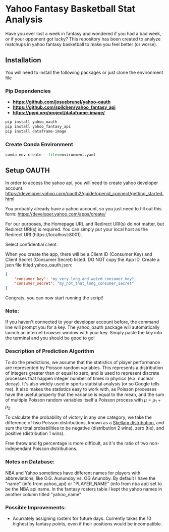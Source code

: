 # Yahoo Fantasy Basketball Stat Analysis

Have you ever lost a week in fantasy and wondered if you had a bad week, or if your opponent got lucky? This repository has been created to analyze matchups in yahoo fantasy basketball to make you feel better (or worse).

## Installation

You will need to install the following packages or just clone the environment file

### Pip Dependencies

* __https://github.com/josuebrunel/yahoo-oauth__
* __https://github.com/spilchen/yahoo_fantasy_api__
* __https://pypi.org/project/dataframe-image/__

```python
pip install yahoo_oauth
pip install yahoo_fantasy_api
pip install dataframe-image
```

### Create Conda Environment 

```python
conda env create --file=environment.yaml
```

## Setup OAUTH

In order to access the yahoo api, you will need to create yahoo developer account.
https://developer.yahoo.com/oauth2/guide/openid_connect/getting_started.html

You probably already have a yahoo account, so you just need to fill out this form:
https://developer.yahoo.com/apps/create/

For our purposes, the Homepage URL and Redirect URI(s) do not matter, but Redirect URI(s) is required. You can simply put your local host as the Redirect URI (https://localhost:8001).

Select confidential client.

When you create the app, there will be a Client ID  (Consumer Key) and Client Secret (Consumer Secret) listed. DO NOT copy the App ID. Create a json file titled yahoo_oauth.json:

```json
{
    "consumer_key": "my_very_long_and_weird_consumer_key",
    "consumer_secret": "my_not_that_long_consumer_secret"
}
```

Congrats, you can now start running the script!

### Note:

If you haven't connected to your developer account before, the command line will prompt you for a key. The yahoo_oauth package will automatically launch an internet browser window with your key. Simply paste the key into the terminal and you should be good to go!


### Description of Prediction Algorithm

To do the predictions, we assume that the statistics of player performance are represented by Poisson random variables. This represents a distribution of integers greater than or equal to zero, and is used to represent discrete processes that happen integer number of times in physics (e.x. nuclear decay). It's also widely used in sports statistial analysis (or so Google tells me). It also makes the statistics easy to work with, as Poisson processes have the useful property that the variance is equal to the mean, and the sum of multiple Poisson random variables itself a Poisson process with $\mu = \mu_1 + \mu_2$.

To calculate the probability of victory in any one category, we take the difference of two Poisson distributions, known as a [Skellam distribution](https://en.wikipedia.org/wiki/Skellam_distribution), and sum the total probabilities to be negative (distribution 2 wins), zero (tie), and positive (distribution 1 wins).

Free throw and fg percentage is more difficult, as it's the ratio of two non-independant Poisson distributions.


### Notes on Database:

NBA and Yahoo sometimes have different names for players with abbreviations, like O.G. Aununoby vs. OG Anunoby. By default I have the "name" (info from yahoo_api) or "PLAYER_NAME" (info from nba api) set to be the NBA api name. In the fantasy rosters table I kept the yahoo names in another column titled "yahoo_name"

### Possible Improvements:

- Acurrately assigning rosters for future days. Currently takes the 10 highest by fantasy points, even if their positions would be incompatible.